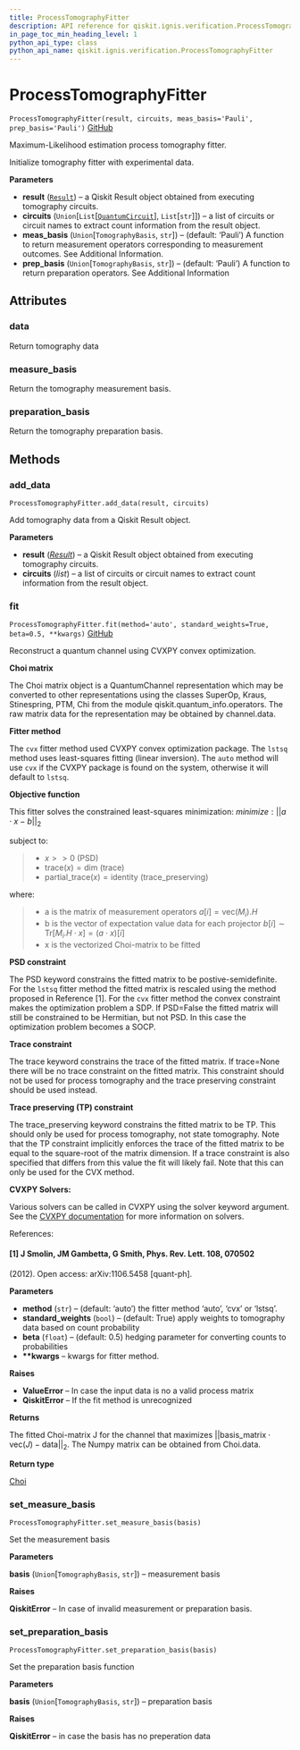 ```yaml
---
title: ProcessTomographyFitter
description: API reference for qiskit.ignis.verification.ProcessTomographyFitter
in_page_toc_min_heading_level: 1
python_api_type: class
python_api_name: qiskit.ignis.verification.ProcessTomographyFitter
---
```


# ProcessTomographyFitter

<span id="qiskit.ignis.verification.ProcessTomographyFitter" />

`ProcessTomographyFitter(result, circuits, meas_basis='Pauli', prep_basis='Pauli')` [GitHub](https://github.com/qiskit-community/qiskit-ignis/tree/stable/0.3/qiskit/ignis/verification/tomography/fitters/process_fitter.py "view source code")

Maximum-Likelihood estimation process tomography fitter.

Initialize tomography fitter with experimental data.

**Parameters**

*   **result** ([`Result`](qiskit.result.Result "qiskit.result.result.Result")) – a Qiskit Result object obtained from executing tomography circuits.
*   **circuits** (`Union`\[`List`\[[`QuantumCircuit`](qiskit.circuit.QuantumCircuit "qiskit.circuit.quantumcircuit.QuantumCircuit")], `List`\[`str`]]) – a list of circuits or circuit names to extract count information from the result object.
*   **meas\_basis** (`Union`\[`TomographyBasis`, `str`]) – (default: ‘Pauli’) A function to return measurement operators corresponding to measurement outcomes. See Additional Information.
*   **prep\_basis** (`Union`\[`TomographyBasis`, `str`]) – (default: ‘Pauli’) A function to return preparation operators. See Additional Information

## Attributes

### data

Return tomography data

### measure\_basis

Return the tomography measurement basis.

### preparation\_basis

Return the tomography preparation basis.

## Methods

### add\_data

<span id="qiskit.ignis.verification.ProcessTomographyFitter.add_data" />

`ProcessTomographyFitter.add_data(result, circuits)`

Add tomography data from a Qiskit Result object.

**Parameters**

*   **result** ([*Result*](qiskit.result.Result "qiskit.result.Result")) – a Qiskit Result object obtained from executing tomography circuits.
*   **circuits** (*list*) – a list of circuits or circuit names to extract count information from the result object.

### fit

<span id="qiskit.ignis.verification.ProcessTomographyFitter.fit" />

`ProcessTomographyFitter.fit(method='auto', standard_weights=True, beta=0.5, **kwargs)` [GitHub](https://github.com/qiskit-community/qiskit-ignis/tree/stable/0.3/qiskit/ignis/verification/tomography/fitters/process_fitter.py "view source code")

Reconstruct a quantum channel using CVXPY convex optimization.

**Choi matrix**

The Choi matrix object is a QuantumChannel representation which may be converted to other representations using the classes SuperOp, Kraus, Stinespring, PTM, Chi from the module qiskit.quantum\_info.operators. The raw matrix data for the representation may be obtained by channel.data.

**Fitter method**

The `cvx` fitter method used CVXPY convex optimization package. The `lstsq` method uses least-squares fitting (linear inversion). The `auto` method will use `cvx` if the CVXPY package is found on the system, otherwise it will default to `lstsq`.

**Objective function**

This fitter solves the constrained least-squares minimization: $minimize: ||a \cdot x - b ||_2$

subject to:

> *   $x >> 0$ (PSD)
> *   $\text{trace}(x) = \text{dim}$ (trace)
> *   $\text{partial_trace}(x) = \text{identity}$ (trace\_preserving)

where:

> *   a is the matrix of measurement operators $a[i] = \text{vec}(M_i).H$
> *   b is the vector of expectation value data for each projector $b[i] \sim \text{Tr}[M_i.H \cdot x] = (a \cdot x)[i]$
> *   x is the vectorized Choi-matrix to be fitted

**PSD constraint**

The PSD keyword constrains the fitted matrix to be postive-semidefinite. For the `lstsq` fitter method the fitted matrix is rescaled using the method proposed in Reference \[1]. For the `cvx` fitter method the convex constraint makes the optimization problem a SDP. If PSD=False the fitted matrix will still be constrained to be Hermitian, but not PSD. In this case the optimization problem becomes a SOCP.

**Trace constraint**

The trace keyword constrains the trace of the fitted matrix. If trace=None there will be no trace constraint on the fitted matrix. This constraint should not be used for process tomography and the trace preserving constraint should be used instead.

**Trace preserving (TP) constraint**

The trace\_preserving keyword constrains the fitted matrix to be TP. This should only be used for process tomography, not state tomography. Note that the TP constraint implicitly enforces the trace of the fitted matrix to be equal to the square-root of the matrix dimension. If a trace constraint is also specified that differs from this value the fit will likely fail. Note that this can only be used for the CVX method.

**CVXPY Solvers:**

Various solvers can be called in CVXPY using the solver keyword argument. See the [CVXPY documentation](https://www.cvxpy.org/tutorial/advanced/index.html#solve-method-options) for more information on solvers.

References:

#### \[1] J Smolin, JM Gambetta, G Smith, Phys. Rev. Lett. 108, 070502

(2012). Open access: arXiv:1106.5458 \[quant-ph].

**Parameters**

*   **method** (`str`) – (default: ‘auto’) the fitter method ‘auto’, ‘cvx’ or ‘lstsq’.
*   **standard\_weights** (`bool`) – (default: True) apply weights to tomography data based on count probability
*   **beta** (`float`) – (default: 0.5) hedging parameter for converting counts to probabilities
*   **\*\*kwargs** – kwargs for fitter method.

**Raises**

*   **ValueError** – In case the input data is no a valid process matrix
*   **QiskitError** – If the fit method is unrecognized

**Returns**

The fitted Choi-matrix J for the channel that maximizes $||\text{basis_matrix} \cdot \text{vec}(J) - \text{data}||_2$. The Numpy matrix can be obtained from Choi.data.

**Return type**

[Choi](qiskit.quantum_info.Choi "qiskit.quantum_info.Choi")

### set\_measure\_basis

<span id="qiskit.ignis.verification.ProcessTomographyFitter.set_measure_basis" />

`ProcessTomographyFitter.set_measure_basis(basis)`

Set the measurement basis

**Parameters**

**basis** (`Union`\[`TomographyBasis`, `str`]) – measurement basis

**Raises**

**QiskitError** – In case of invalid measurement or preparation basis.

### set\_preparation\_basis

<span id="qiskit.ignis.verification.ProcessTomographyFitter.set_preparation_basis" />

`ProcessTomographyFitter.set_preparation_basis(basis)`

Set the preparation basis function

**Parameters**

**basis** (`Union`\[`TomographyBasis`, `str`]) – preparation basis

**Raises**

**QiskitError** – in case the basis has no preperation data

